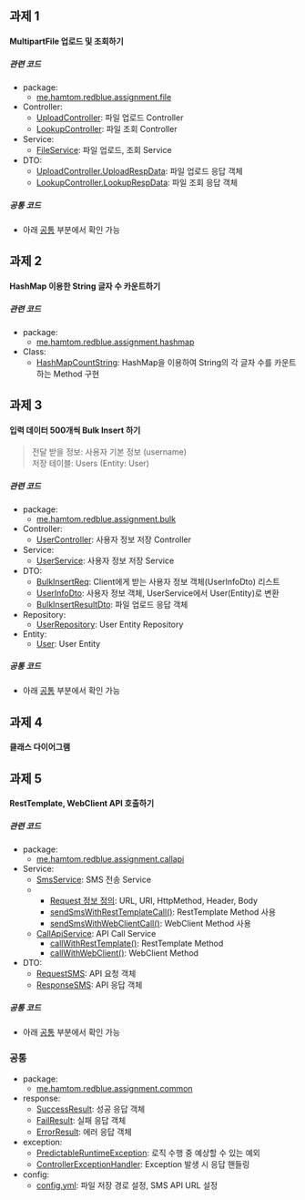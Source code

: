 ## 과제 1
#### MultipartFile 업로드 및 조회하기
##### 관련 코드
- package:
  - <a href="https://github.com/leedaham/assignment_rb_1/tree/master/src/main/java/me/hamtom/redblue/assignment/file">me.hamtom.redblue.assignment.file</a>
- Controller:
  - <a href="https://github.com/leedaham/assignment_rb_1/blob/master/src/main/java/me/hamtom/redblue/assignment/file/UploadController.java">UploadController</a>: 파일 업로드 Controller
  - <a href="https://github.com/leedaham/assignment_rb_1/blob/master/src/main/java/me/hamtom/redblue/assignment/file/LookupController.java">LookupController</a>: 파일 조회 Controller
- Service:
  - <a href="https://github.com/leedaham/assignment_rb_1/blob/master/src/main/java/me/hamtom/redblue/assignment/file/FileService.java">FileService</a>: 파일 업로드, 조회 Service
- DTO:
  - <a href="https://github.com/leedaham/assignment_rb_1/blob/master/src/main/java/me/hamtom/redblue/assignment/file/UploadController.java#L63">UploadController.UploadRespData</a>: 파일 업로드 응답 객체
  - <a href="https://github.com/leedaham/assignment_rb_1/blob/master/src/main/java/me/hamtom/redblue/assignment/file/LookupController.java#L67">LookupController.LookupRespData</a>: 파일 조회 응답 객체

##### 공통 코드
- 아래 [공통](#공통) 부분에서 확인 가능    

## 과제 2
#### HashMap 이용한 String 글자 수 카운트하기
##### 관련 코드
- package:
  - <a href="https://github.com/leedaham/assignment_rb_1/tree/master/src/main/java/me/hamtom/redblue/assignment/hashmap">me.hamtom.redblue.assignment.hashmap</a>
- Class:
  - <a href="">HashMapCountString</a>: HashMap을 이용하여 String의 각 글자 수를 카운트하는 Method 구현
    
## 과제 3
#### 입력 데이터 500개씩 Bulk Insert 하기
> 전달 받을 정보: 사용자 기본 정보 (username)  
> 저장 테이블: Users (Entity: User)
##### 관련 코드
- package:
  - <a href="https://github.com/leedaham/assignment_rb_1/tree/master/src/main/java/me/hamtom/redblue/assignment/bulk">me.hamtom.redblue.assignment.bulk</a>
- Controller:
  - <a href="">UserController</a>: 사용자 정보 저장 Controller 
- Service:
  - <a href="">UserService</a>: 사용자 정보 저장 Service
- DTO:
  - <a href="">BulkInsertReq</a>: Client에게 받는 사용자 정보 객체(UserInfoDto) 리스트
  - <a href="">UserInfoDto</a>: 사용자 정보 객체, UserService에서 User(Entity)로 변환
  - <a href="">BulkInsertResultDto</a>: 파일 업로드 응답 객체
- Repository:
  - <a href="">UserRepository</a>: User Entity Repository
- Entity:
  - <a href="">User</a>: User Entity

##### 공통 코드
- 아래 [공통](#공통) 부분에서 확인 가능

## 과제 4
#### 클래스 다이어그램

## 과제 5
#### RestTemplate, WebClient API 호출하기
##### 관련 코드
- package:
  - <a href="https://github.com/leedaham/assignment_rb_1/tree/master/src/main/java/me/hamtom/redblue/assignment/callapi">me.hamtom.redblue.assignment.callapi</a>
- Service:
  - <a href="https://github.com/leedaham/assignment_rb_1/blob/master/src/main/java/me/hamtom/redblue/assignment/callapi/SmsService.java">SmsService</a>: SMS 전송 Service
  - - <a href="https://github.com/leedaham/assignment_rb_1/blob/master/src/main/java/me/hamtom/redblue/assignment/callapi/SmsService.java#L19">Request 정보 정의</a>: URL, URI, HttpMethod, Header, Body
    - <a href="https://github.com/leedaham/assignment_rb_1/blob/master/src/main/java/me/hamtom/redblue/assignment/callapi/SmsService.java#L40">sendSmsWithRestTemplateCall()</a>: RestTemplate Method 사용
    - <a href="https://github.com/leedaham/assignment_rb_1/blob/master/src/main/java/me/hamtom/redblue/assignment/callapi/SmsService.java#L70">sendSmsWithWebClientCall()</a>: WebClient Method 사용
  - <a href="https://github.com/leedaham/assignment_rb_1/blob/master/src/main/java/me/hamtom/redblue/assignment/callapi/CallApiService.java">CallApiService</a>: API Call Service
    - <a href="https://github.com/leedaham/assignment_rb_1/blob/master/src/main/java/me/hamtom/redblue/assignment/callapi/CallApiService.java#L22">callWithRestTemplate()</a>: RestTemplate Method
    - <a href="https://github.com/leedaham/assignment_rb_1/blob/master/src/main/java/me/hamtom/redblue/assignment/callapi/CallApiService.java#L47">callWithWebClient()</a>: WebClient Method
- DTO:
  - <a href="https://github.com/leedaham/assignment_rb_1/blob/master/src/main/java/me/hamtom/redblue/assignment/callapi/dto/RequestSMS.java">RequestSMS</a>: API 요청 객체
  - <a href="https://github.com/leedaham/assignment_rb_1/blob/master/src/main/java/me/hamtom/redblue/assignment/callapi/dto/ResponseSMS.java">ResponseSMS</a>: API 응답 객체

##### 공통 코드
- 아래 [공통](#공통) 부분에서 확인 가능

### 공통
- package:
  - <a href="https://github.com/leedaham/assignment_rb_1/tree/master/src/main/java/me/hamtom/redblue/assignment/common">me.hamtom.redblue.assignment.common</a>
- response:
  - <a href="https://github.com/leedaham/assignment_rb_1/blob/master/src/main/java/me/hamtom/redblue/assignment/common/response/SuccessResult.java">SuccessResult</a>: 성공 응답 객체
  - <a href="https://github.com/leedaham/assignment_rb_1/blob/master/src/main/java/me/hamtom/redblue/assignment/common/response/FailResult.java">FailResult</a>: 실패 응답 객체
  - <a href="https://github.com/leedaham/assignment_rb_1/blob/master/src/main/java/me/hamtom/redblue/assignment/common/response/ErrorResult.java">ErrorResult</a>: 에러 응답 객체
- exception:
  - <a href="https://github.com/leedaham/assignment_rb_1/blob/master/src/main/java/me/hamtom/redblue/assignment/common/exception/PredictableRuntimeException.java">PredictableRuntimeException</a>: 로직 수행 중 예상할 수 있는 예외
  - <a href="https://github.com/leedaham/assignment_rb_1/blob/master/src/main/java/me/hamtom/redblue/assignment/common/ControllerExceptionHandler.java">ControllerExceptionHandler</a>: Exception 발생 시 응답 핸들링
- config:
  - <a href="https://github.com/leedaham/assignment_rb_1/blob/master/src/main/resources/config.yml">config.yml</a>: 파일 저장 경로 설정, SMS API URL 설정

